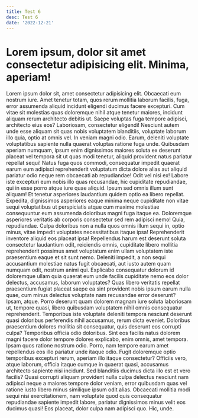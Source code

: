 ```yaml
---
title: Test 6
desc: Test 6
date: '2022-12-21'
---
```


# Lorem ipsum, dolor sit amet consectetur adipisicing elit. Minima, aperiam!

Lorem ipsum dolor sit, amet consectetur adipisicing elit. Obcaecati eum nostrum iure. Amet tenetur totam, quos rerum mollitia laborum facilis, fuga, error assumenda aliquid incidunt eligendi ducimus facere excepturi. Cum vitae sit molestias quas doloremque nihil atque tenetur maiores, incidunt aliquam rerum architecto debitis ut. Saepe voluptas fuga tempore adipisci, architecto eius eos? Laboriosam, consectetur eligendi! Nesciunt autem unde esse aliquam sit quas nobis voluptatem blanditiis, voluptate laborum illo quia, optio at omnis vel. In veniam magni odio. Earum, deleniti voluptate voluptatibus sapiente nulla quaerat voluptas ratione fuga unde. Quibusdam aperiam numquam, ipsum enim dignissimos maiores soluta ex deserunt placeat vel tempora sit ut quas modi tenetur, aliquid provident natus pariatur repellat sequi! Natus fuga quos commodi, consequatur impedit quaerat earum eum adipisci reprehenderit voluptatum dicta dolore alias aut aliquid pariatur odio neque rem obcaecati ab repudiandae! Odit vel nisi ex! Labore iste excepturi eum nobis illo quas recusandae, hic cupiditate repudiandae, qui in esse porro atque iure quae aliquid. Ipsum sed omnis illum sunt aliquam! Et tenetur asperiores laudantium quidem optio ea libero repellat. Expedita, dignissimos asperiores eaque minima neque cupiditate non vitae sequi voluptatibus ut perspiciatis atque cum maxime molestiae consequuntur eum assumenda doloribus magni fuga itaque ea. Doloremque asperiores veritatis ab corporis consectetur sed rem adipisci nemo! Quia, repudiandae. Culpa doloribus non a nulla quos omnis illum sequi in, optio minus, vitae impedit voluptates necessitatibus itaque ipsa! Reprehenderit inventore aliquid eos placeat ipsa! Repellendus harum est deserunt soluta consectetur laudantium odit, reiciendis omnis, cupiditate libero mollitia reprehenderit possimus amet voluptatum enim ullam voluptatem iste praesentium eaque et sit sunt nemo. Deleniti impedit, a non sequi accusantium molestiae natus fugit obcaecati, aut iusto autem quam numquam odit, nostrum animi qui. Explicabo consequatur dolorum id doloremque ullam quia quaerat eum unde facilis cupiditate nemo eos dolor delectus, accusamus, laborum voluptates? Quas libero veritatis repellat praesentium fugiat placeat saepe ea sint provident nobis ipsum earum nulla quae, cum minus delectus voluptate nam recusandae error deserunt? Ipsam, atque. Porro deserunt quam dolorem magnam iure soluta laboriosam ut, tempore quasi, libero quibusdam voluptatem nihil omnis consequatur reprehenderit. Temporibus iste voluptate deleniti tempora nesciunt deserunt quasi doloribus perferendis nihil accusamus, rerum dicta eveniet. Doloribus praesentium dolores mollitia sit consequatur, quis deserunt eos corrupti culpa? Temporibus officia odio doloribus. Sint eos facilis natus dolorem magni facere dolor tempore dolores explicabo, enim omnis, amet tempora. Ipsam quos ratione nostrum odio. Porro, nam tempore earum amet repellendus eos illo pariatur unde itaque odio. Fugit doloremque optio temporibus excepturi rerum, aperiam illo itaque consectetur? Officiis vero, atque laborum, officia itaque cumque in quaerat quasi, accusamus architecto sapiente nisi incidunt. Sed blanditiis ducimus dicta illo est et vero facilis? Quasi corrupti aliquam provident nulla culpa delectus nesciunt nam adipisci neque a maiores tempore dolor veniam, error quibusdam quas vel ratione iusto libero minus similique ipsum odit alias. Obcaecati mollitia modi sequi nisi exercitationem, nam voluptate quod quis consequatur repudiandae sapiente impedit labore, pariatur dignissimos minus velit eos ducimus quasi! Eos placeat, dolor culpa nam adipisci quo. Hic, unde.
